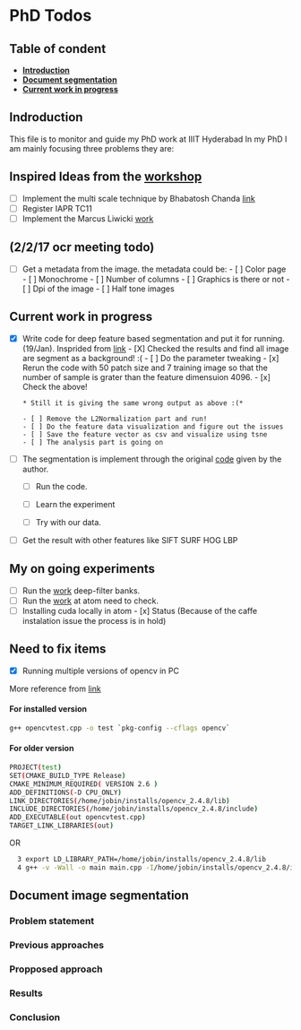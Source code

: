 # PhD Todos

## Table of condent
* **[Introduction](#introduction)**
* **[Document segmentation](#document-image-segmentation)**
* **[Current work in progress](#current-work-in-progress)**

## Indroduction

This file is to monitor and guide my PhD work at IIIT Hyderabad
In my PhD I am mainly focusing three problems they are:

## Inspired Ideas from the [workshop](http://cvit.iiit.ac.in/SSDA/)
- [ ] Implement the multi scale technique by Bhabatosh Chanda [link](https://cs.stanford.edu/~acoates/papers/wangwucoatesng_icpr2012.pdf)
- [ ] Register IAPR TC11 
- [ ] Implement the Marcus Liwicki [work](https://github.com/seuretm/N-light-N)

## (2/2/17 ocr meeting todo)
- [ ] Get a metadata from the image. the metadata could be:
      - [ ] Color page
      - [ ] Monochrome
      - [ ] Number of columns
      - [ ] Graphics is there or not
      - [ ] Dpi of the image
      - [ ] Half tone images

## Current work in progress

- [x] Write code for deep feature based segmentation and put it for running.(19/Jan). Insprided from [link](https://arxiv.org/pdf/1411.6836v1.pdf)
      - [X] Checked the results and find all image are segment as a background! :(
      - [ ] Do the parameter tweaking
      - [x] Rerun the code with 50 patch size and 7 training image so that the number of sample is grater than the feature dimensuion 4096.
      - [x] Check the above!
      
      * Still it is giving the same wrong output as above :(*
      
      - [ ] Remove the L2Normalization part and run!
      - [ ] Do the feature data visualization and figure out the issues
      - [ ] Save the feature vector as csv and visualize using tsne
      - [ ] The analysis part is going on
- [ ]  The segmentation is implement through the original [code](https://github.com/mcimpoi/deep-fbanks) given by the author.
      - [ ] Run the code.
      - [ ] Learn the experiment
      - [ ] Try with our data.
      
            
- [ ] Get the result with other features like SIFT SURF HOG LBP 

## My on going experiments
- [ ] Run the [work](https://github.com/mcimpoi/deep-fbanks) deep-filter banks. 
- [ ] Run the [work](https://github.com/HyeonwooNoh/DeconvNet) at atom need to check.
- [ ] Installing cuda locally in atom 
      - [x] Status (Because of the caffe instalation issue the process is in hold)

## Need to fix items
- [x] Running multiple versions of opencv in PC

More reference from [link](http://code.litomisky.com/2014/03/09/how-to-have-multiple-versions-of-the-same-library-side-by-side/)

#### For installed version
```bash
g++ opencvtest.cpp -o test `pkg-config --cflags opencv` 
```
#### For older version
```bash
PROJECT(test)
SET(CMAKE_BUILD_TYPE Release)
CMAKE_MINIMUM_REQUIRED( VERSION 2.6 )
ADD_DEFINITIONS(-D CPU_ONLY)
LINK_DIRECTORIES(/home/jobin/installs/opencv_2.4.8/lib)
INCLUDE_DIRECTORIES(/home/jobin/installs/opencv_2.4.8/include)
ADD_EXECUTABLE(out opencvtest.cpp)
TARGET_LINK_LIBRARIES(out)


```
OR
``` bash
  3 export LD_LIBRARY_PATH=/home/jobin/installs/opencv_2.4.8/lib
  4 g++ -v -Wall -o main main.cpp -I/home/jobin/installs/opencv_2.4.8/include/opencv -I/home/jobin/installs/opencv_2.4.8/include -L /home/jobin/ins    talls/opencv_2.4.8/lib -Wl,--start-group -lopencv_shape -lopencv_stitching -lopencv_objdetect -lopencv_superres -lopencv_videostab -lopencv_cal    ib3d -lopencv_features2d -lopencv_highgui -lopencv_videoio -lopencv_imgcodecs -lopencv_video -lopencv_photo -lopencv_ml -lopencv_imgproc -lopen    cv_flann -lopencv_core -Wl,--end-group
```


## Document image segmentation

### Problem statement

### Previous approaches

### Propposed approach

### Results

### Conclusion




